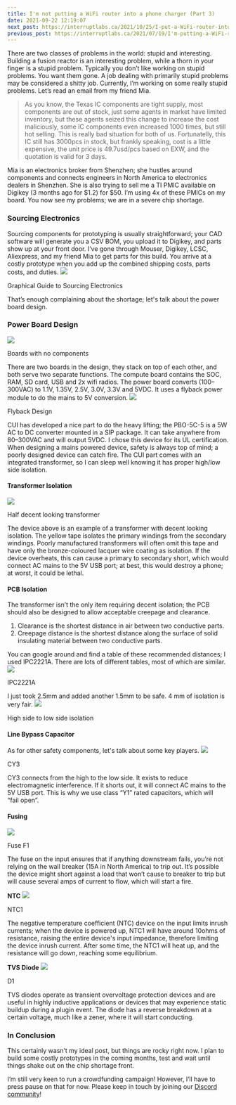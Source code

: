 ```yaml
---
title: I'm not putting a WiFi router into a phone charger (Part 3)
date: 2021-09-22 12:19:07
next_post: https://interruptlabs.ca/2021/10/25/I-put-a-WiFi-router-into-a-phone-charger-Final-Post/
previous_post: https://interruptlabs.ca/2021/07/19/I'm-putting-a-WiFi-router-into-a-wall-charger-Part-2/
---
```

There are two classes of problems in the world: stupid and interesting. Building a fusion reactor is an interesting problem, while a thorn in your finger is a stupid problem. Typically you don’t like working on stupid problems. You want them gone. A job dealing with primarily stupid problems may be considered a shitty job. Currently, I’m working on some really stupid problems. Let’s read an email from my friend Mia.
> As you know, the Texas IC components are tight supply, most components are out of stock, just some agents in market have limited inventory, but these agents seized this change to increase the cost maliciously, some IC components even increased 1000 times, but still hot selling. This is really bad situation for both of us. Fortunatelly, this IC still has 3000pcs in stock, but frankly speaking, cost is a little expensive, the unit price is 49.7usd/pcs based on EXW, and the quotation is valid for 3 days.

Mia is an electronics broker from Shenzhen; she hustles around components and connects engineers in North America to electronics dealers in Shenzhen. She is also trying to sell me a TI PMIC available on Digikey (3 months ago for $1.2) for $50\. I’m using 4x of these PMICs on my board. You now see my problems; we are in a severe chip shortage.

### Sourcing Electronics

Sourcing components for prototyping is usually straightforward; your CAD software will generate you a CSV BOM, you upload it to Digikey, and parts show up at your front door. I’ve gone through Mouser, Digikey, LCSC, Aliexpress, and my friend Mia to get parts for this build. You arrive at a costly prototype when you add up the combined shipping costs, parts costs, and duties.
![](https://cdn-images-1.medium.com/max/1024/1*yPWuqyUht7UZUgRTSs-bPA.png)<figcaption>Graphical Guide to Sourcing Electronics</figcaption>

That’s enough complaining about the shortage; let's talk about the power board design.

### Power Board Design
![](https://cdn-images-1.medium.com/max/708/0*a8Z9AtYRRrrUSmeu)<figcaption>Boards with no components</figcaption>

There are two boards in the design, they stack on top of each other, and both serve two separate functions. The compute board contains the SOC, RAM, SD card, USB and 2x wifi radios. The power board converts (100–300VAC) to 1.1V, 1.35V, 2.5V, 3.0V, 3.3V and 5VDC. It uses a flyback power module to do the mains to 5V conversion.
![](https://cdn-images-1.medium.com/max/1024/1*_sQUV1u1D7oWjY0G-CvM-w.png)<figcaption>Flyback Design</figcaption>

CUI has developed a nice part to do the heavy lifting; the PBO-5C-5 is a 5W AC to DC converter mounted in a SIP package. It can take anywhere from 80–300VAC and will output 5VDC. I chose this device for its UL certification. When designing a mains powered device, safety is always top of mind; a poorly designed device can catch fire. The CUI part comes with an integrated transformer, so I can sleep well knowing it has proper high/low side isolation.

#### Transformer Isolation
![](https://cdn-images-1.medium.com/max/800/0*SlDlMt4wHoQyObXr.png)<figcaption>Half decent looking transformer</figcaption>

The device above is an example of a transformer with decent looking isolation. The yellow tape isolates the primary windings from the secondary windings. Poorly manufactured transformers will often omit this tape and have only the bronze-coloured lacquer wire coating as isolation. If the device overheats, this can cause a primary to secondary short, which would connect AC mains to the 5V USB port; at best, this would destroy a phone; at worst, it could be lethal.

#### PCB Isolation

The transformer isn’t the only item requiring decent isolation; the PCB should also be designed to allow acceptable creepage and clearance.

1.  Clearance is the shortest distance in air between two conductive parts.
2.  Creepage distance is the shortest distance along the surface of solid insulating material between two conductive parts.

You can google around and find a table of these recommended distances; I used IPC2221A. There are lots of different tables, most of which are similar.
![](https://cdn-images-1.medium.com/max/666/0*ugUpcCH7n1HEg7ib.png)<figcaption>IPC2221A</figcaption>

I just took 2.5mm and added another 1.5mm to be safe. 4 mm of isolation is very fair.
![](https://cdn-images-1.medium.com/max/1024/1*fOu_Ny8UZW0jSxwChc-9MQ.png)<figcaption>High side to low side isolation</figcaption>

#### Line Bypass Capacitor

As for other safety components, let's talk about some key players.
![](https://cdn-images-1.medium.com/max/743/1*L_UX_CKZ20oDs9sDwD_6fw.png)<figcaption>CY3</figcaption>

CY3 connects from the high to the low side. It exists to reduce electromagnetic interference. If it shorts out, it will connect AC mains to the 5V USB port. This is why we use class “Y1” rated capacitors, which will “fail open”.

#### Fusing
![](https://cdn-images-1.medium.com/max/245/1*yGo_2FghuDP2pN4dBRb73A.png)<figcaption>Fuse F1</figcaption>

The fuse on the input ensures that if anything downstream fails, you’re not relying on the wall breaker (15A in North America) to trip out. It’s possible the device might short against a load that won’t cause to breaker to trip but will cause several amps of current to flow, which will start a fire.

**NTC**
![](https://cdn-images-1.medium.com/max/157/1*w8YQ_W0fVSBcwZWhTFMiUA.png)<figcaption>NTC1</figcaption>

The negative temperature coefficient (NTC) device on the input limits inrush currents; when the device is powered up, NTC1 will have around 10ohms of resistance, raising the entire device's input impedance, therefore limiting the device inrush current. After some time, the NTC1 will heat up, and the resistance will go down, reaching some equilibrium.

**TVS Diode**
![](https://cdn-images-1.medium.com/max/117/1*8A_4ZcAXv1ZkEOGmBg1hAg.png)<figcaption>D1</figcaption>

TVS diodes operate as transient overvoltage protection devices and are useful in highly inductive applications or devices that may experience static buildup during a plugin event. The diode has a reverse breakdown at a certain voltage, much like a zener, where it will start conducting.

### In Conclusion

This certainly wasn’t my ideal post, but things are rocky right now. I plan to build some costly prototypes in the coming months, test and wait until things shake out on the chip shortage front.

I’m still very keen to run a crowdfunding campaign! However, I’ll have to press pause on that for now. Please keep in touch by joining our [Discord community](https://discord.gg/EtZT7mjNuM)!

